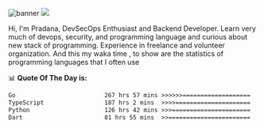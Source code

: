 ![banner](.github/banner-profile.jpeg)
<img src="https://user-images.githubusercontent.com/73097560/115834477-dbab4500-a447-11eb-908a-139a6edaec5c.gif"></p>

Hi, I'm Pradana, DevSecOps Enthusiast and Backend Developer. Learn very much of devops, security, and programming language and curious about new stack of programming. Experience in freelance and volunteer organization. And this my waka time , to show are the statistics of programming languages that I often use

📊 **Quote Of The Day is:**
<!--START_SECTION:waka-->

```txt
Go                         267 hrs 57 mins >>>>>>===================   24.60 %
TypeScript                 187 hrs 2 mins  >>>>=====================   17.17 %
Python                     126 hrs 42 mins >>>======================   11.63 %
Dart                       81 hrs 55 mins  >>=======================   07.52 %
```

<!--END_SECTION:waka-->
